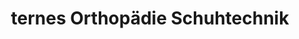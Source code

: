 ---
title: "ternes Orthopädie Schuhtechnik"
url: /bad-harzburg/ternes-orthopaedie-schuhtechnik/
shop: Schuhe
---